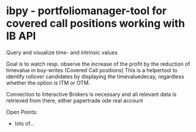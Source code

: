 # ibpy - portfoliomanager-tool for covered call positions working with IB API

Query and visualize time- and intrinsic values

Goal is to watch resp. observe the increase of the profit by the reduction of timevalue in buy-writes (Covered Call positions)
This is a helpertool to identify rollover candidates by displaying the timevaluedecay, regardless whether the option is ITM or OTM.

Connection to Interactive Brokers is necessary and all relevant data is retrieved from there, either papertrade ode real account

Open Points:
- lots of...


